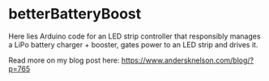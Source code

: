 # betterBatteryBoost
Here lies Arduino code for an LED strip controller that responsibly manages a LiPo battery charger + booster, gates power to an LED strip and drives it.

Read more on my blog post here: https://www.andersknelson.com/blog/?p=765
